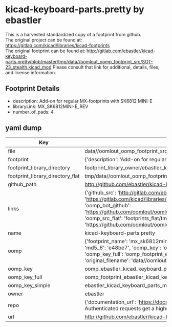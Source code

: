 # kicad-keyboard-parts.pretty by ebastler  
This is a harvested standardized copy of a footprint from github.  
The original project can be found at:  
https://gitlab.com/kicad/libraries/kicad-footprints  
The original footprint can be found at:
http://gitlab.com/ebastler/kicad-keyboard-parts.pretty/blob/master/tmp/data//oomlout_oomp_footprint_src/SOT-23_stealth.kicad_mod
Please consult that link for additional, details, files, and license information.  
## Footprint Details
* description: Add-on for regular MX-footprints with SK6812 MINI-E  
* libraryLink: MX_SK6812MINI-E_REV  
* number_of_pads: 4  
## yaml dump  
| Key | Value |  
| --- | --- |  
| file | data//oomlout_oomp_footprint_src/kicad-keyboard-parts.pretty/MX_SK6812MINI-E_REV.kicad_mod |  
| footprint | {'description': 'Add-on for regular MX-footprints with SK6812 MINI-E', 'libraryLink': 'MX_SK6812MINI-E_REV', 'number_of_pads': 4} |  
| footprint_library_directory | footprint_library_owner/ebastler_kicad-keyboard-parts.pretty |  
| footprint_library_directory_flat | tmp/data//oomlout_oomp_footprint_src/footprints_flat/ebastler_kicad_keyboard_parts_mx_sk6812mini_e_rev/working |  
| github_path | http://github.com/ebastler/kicad-keyboard-parts.pretty/blob/master/tmp/data//oomlout_oomp_footprint_src/MX_SK6812MINI-E_REV.kicad_mod |  
| links | {'github_src': 'http://gitlab.com/ebastler/kicad-keyboard-parts.pretty/blob/master/tmp/data//oomlout_oomp_footprint_src/SOT-23_stealth.kicad_mod', 'github_src_repo': 'https://gitlab.com/kicad/libraries/kicad-footprints', 'oomp_bot': 'tmp/data//oomlout_oomp_footprint_src/footprints/ebastler_kicad_keyboard_parts_mx_sk6812mini_e_rev/working', 'oomp_bot_github': 'https://github.com/oomlout/oomlout_oomp_footprint_bot/tree/main/tmp/data//oomlout_oomp_footprint_src/footprints/ebastler_kicad_keyboard_parts_mx_sk6812mini_e_rev/working', 'oomp_src_flat': 'footprints_flat/tmp/data//oomlout_oomp_footprint_src/footprints_flat/ebastler_kicad_keyboard_parts_mx_sk6812mini_e_rev/working', 'oomp_src_flat_github': 'https://github.com/oomlout/oomlout_oomp_footprint_src/tree/main/tmp/data//oomlout_oomp_footprint_src/footprints_flat/ebastler_kicad_keyboard_parts_mx_sk6812mini_e_rev/working'} |  
| name | kicad-keyboard-parts.pretty |  
| oomp | {'footprint_name': 'mx_sk6812mini_e_rev', 'library_name': 'kicad_keyboard_parts', 'md5': 'e48be7476717d14eac7b736147035f0f', 'md5_10': 'e48be74767', 'md5_5': 'e48be', 'md5_6': 'e48be7', 'oomp_key': 'oomp_ebastler_kicad_keyboard_parts_mx_sk6812mini_e_rev', 'oomp_key_extra': 'oomp_footprint_ebastler_kicad_keyboard_parts_mx_sk6812mini_e_rev', 'oomp_key_full': 'oomp_footprint_ebastler_kicad_keyboard_parts_mx_sk6812mini_e_rev_e48be7', 'oomp_key_simple': 'ebastler_kicad_keyboard_parts_mx_sk6812mini_e_rev', 'original_filename': 'data//oomlout_oomp_footprint_src/kicad-keyboard-parts.pretty/MX_SK6812MINI-E_REV.kicad_mod', 'owner_name': 'ebastler'} |  
| oomp_key | oomp_ebastler_kicad_keyboard_parts_mx_sk6812mini_e_rev |  
| oomp_key_full | oomp_footprint_ebastler_kicad_keyboard_parts_mx_sk6812mini_e_rev |  
| oomp_key_simple | ebastler_kicad_keyboard_parts_mx_sk6812mini_e_rev |  
| owner | ebastler |  
| repo | {'documentation_url': 'https://docs.github.com/rest/overview/resources-in-the-rest-api#rate-limiting', 'message': "API rate limit exceeded for 84.66.142.224. (But here's the good news: Authenticated requests get a higher rate limit. Check out the documentation for more details.)"} |  
| url | http://github.com/ebastler/kicad-keyboard-parts.pretty |  

